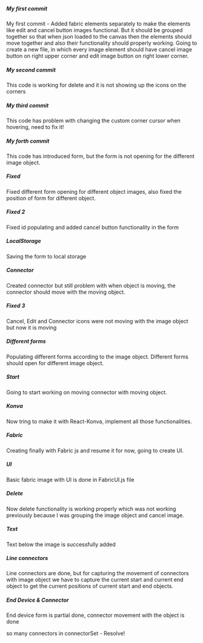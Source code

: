 ##### My first commit
My first commit - Added fabric elements separately to make the elements like edit and cancel button images functional. But it should be grouped together so that when json loaded to the canvas then the elements should move together and also their functionality should properly working. 
Going to create a new file, in which every image element should have cancel image button on right upper corner and edit image button on right lower corner.

##### My second commit 
This code is working for delete and it is not showing up the icons on the corners

##### My third commit
This code has problem with changing the custom corner cursor when hovering, need to fix it!

##### My forth commit
This code has introduced form, but the form is not opening for the different image object.

##### Fixed
Fixed different form opening for different object images, also fixed the position of form for different object.

##### Fixed 2
Fixed id populating and added cancel button functionality in the form

##### LocalStorage
Saving the form to local storage 

##### Connector
Created connector but still problem with when object is moving, the connector should move with the moving object.

##### Fixed 3
Cancel, Edit and Connector icons were not moving with the image object but now it is moving

##### Different forms
Populating different forms according to the image object. Different forms should open for different image object.

##### Start
Going to start working on moving connector with moving object.

##### Konva
Now tring to make it with React-Konva, implement all those functionalities.

##### Fabric
Creating finally with Fabric js and resume it for now, going to create UI.

##### UI
Basic fabric image with UI is done in FabricUI.js file

##### Delete
Now delete functionality is working properly which was not working previously because I was grouping the image object and cancel image.

##### Text
Text below the image is successfully added

##### Line connectors
Line connectors are done, but for capturing the movement of connectors with image object we have to capture the current start and current end object to get the current positions of current start and end objects.

##### End Device & Connector
End device form is partial done, connector movement with the object is done


so many connectors in connectorSet - Resolve!